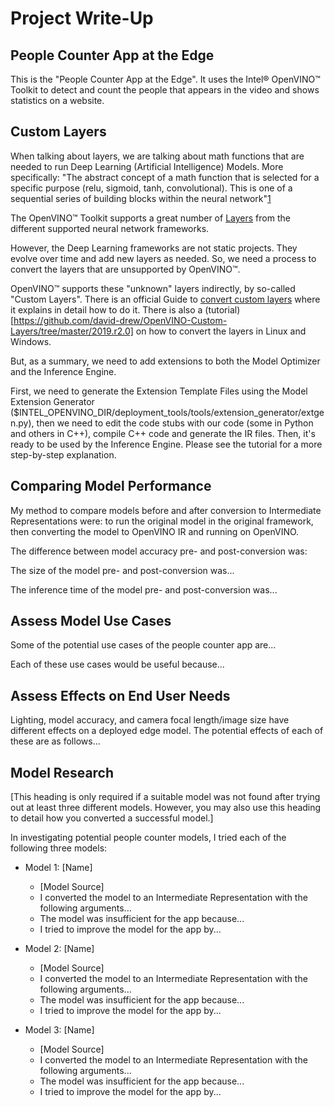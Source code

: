 # Project Write-Up
## People Counter App at the Edge

This is the "People Counter App at the Edge". It uses the Intel® OpenVINO™ Toolkit to detect and count the people that appears in the video and shows statistics on a website.

## Custom Layers

When talking about layers, we are talking about math functions that are needed to run Deep Learning (Artificial Intelligence) Models. More specifically: "The abstract concept of a math function that is selected for a specific purpose (relu, sigmoid, tanh, convolutional). This is one of a sequential series of building blocks within the neural network"[1]

The OpenVINO™ Toolkit supports a great number of [Layers](https://docs.openvinotoolkit.org/latest/_docs_MO_DG_prepare_model_Supported_Frameworks_Layers.html) from the different supported neural network frameworks.

However, the Deep Learning frameworks are not static projects. They evolve over time and add new layers as needed.
So, we need a process to convert the layers that are unsupported by OpenVINO™.

OpenVINO™ supports these "unknown" layers indirectly, by so-called "Custom Layers". There is an official Guide to [convert custom layers](https://docs.openvinotoolkit.org/latest/_docs_HOWTO_Custom_Layers_Guide.html) where it explains in detail how to do it. There is also a (tutorial)[https://github.com/david-drew/OpenVINO-Custom-Layers/tree/master/2019.r2.0] on how to convert the layers in Linux and Windows.

But, as a summary, we need to add extensions to both the Model Optimizer and the Inference Engine.

First, we need to generate the Extension Template Files using the Model Extension Generator ($INTEL_OPENVINO_DIR/deployment_tools/tools/extension_generator/extgen.py), then we need to edit the code stubs with our code (some in Python and others in C++), compile C++ code and generate the IR files. Then, it's ready to be used by the Inference Engine. Please see the tutorial for a more step-by-step explanation.

## Comparing Model Performance

My method to compare models before and after conversion to Intermediate Representations were: to run the original model in the original framework, then converting the model to OpenVINO IR and running on OpenVINO.

The difference between model accuracy pre- and post-conversion was: 

The size of the model pre- and post-conversion was...

The inference time of the model pre- and post-conversion was...

## Assess Model Use Cases

Some of the potential use cases of the people counter app are...

Each of these use cases would be useful because...

## Assess Effects on End User Needs

Lighting, model accuracy, and camera focal length/image size have different effects on a
deployed edge model. The potential effects of each of these are as follows...

## Model Research

[This heading is only required if a suitable model was not found after trying out at least three
different models. However, you may also use this heading to detail how you converted 
a successful model.]

In investigating potential people counter models, I tried each of the following three models:

- Model 1: [Name]
  - [Model Source]
  - I converted the model to an Intermediate Representation with the following arguments...
  - The model was insufficient for the app because...
  - I tried to improve the model for the app by...
  
- Model 2: [Name]
  - [Model Source]
  - I converted the model to an Intermediate Representation with the following arguments...
  - The model was insufficient for the app because...
  - I tried to improve the model for the app by...

- Model 3: [Name]
  - [Model Source]
  - I converted the model to an Intermediate Representation with the following arguments...
  - The model was insufficient for the app because...
  - I tried to improve the model for the app by...

[1]: https://docs.openvinotoolkit.org/latest/_docs_HOWTO_Custom_Layers_Guide.html